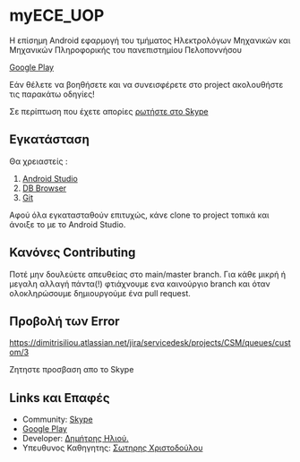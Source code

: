 # myECE_UOP

Η επίσημη Android εφαρμογή του τμήματος Ηλεκτρολόγων Μηχανικών και Μηχανικών Πληροφορικής του πανεπιστημίου Πελοποννήσου

[Google Play](https://play.google.com/store/apps/details?id=net.dimitrisiliou.myhmmy)

Εάν θέλετε να βοηθήσετε και να συνεισφέρετε στο project ακολουθήστε τις παρακάτω οδηγίες!

Σε περίπτωση που έχετε απορίες [ρωτήστε στο Skype](https://join.skype.com/OzPrVNB4nu0y)

## Εγκατάσταση 

Θα χρειαστείς :

1) [Android Studio](https://developer.android.com/studio)
2) [DB Browser](https://sqlitebrowser.org/dl/)
3) [Git](https://git-scm.com/)

Αφού όλα εγκατασταθούν επιτυχώς, κάνε clone το project τοπικά και άνοιξε το με το Αndroid Studio.


## Κανόνες Contributing

Ποτέ μην δουλεύετε απευθείας στο main/master branch. Για κάθε μικρή ή μεγαλη αλλαγή πάντα(!) φτιάχνουμε ενα καινούργιο branch και όταν ολοκληρώσουμε δημιουργούμε ένα pull request.

## Προβολή των Error
https://dimitrisiliou.atlassian.net/jira/servicedesk/projects/CSM/queues/custom/3

Ζητηστε προσβαση απο το Skype

## Links και Επαφές
- Community: [Skype](https://join.skype.com/OzPrVNB4nu0y)
- [Google Play](https://play.google.com/store/apps/details?id=net.dimitrisiliou.myhmmy)
- Developer: [Δημήτρης Ηλιού.](https://www.linkedin.com/in/dimitrisiliou/)
- Yπευθυνος Καθηγητης: [Σωτηρης Χριστοδούλου](https://www.ece.uop.gr/staff/sotiris-p-christodoulou/)
